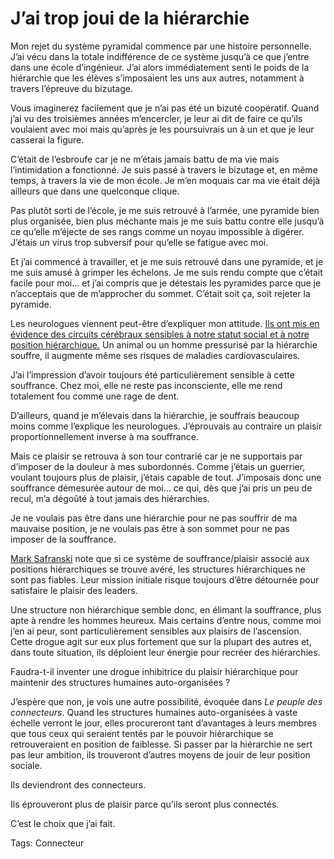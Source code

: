 # J’ai trop joui de la hiérarchie

Mon rejet du système pyramidal commence par une histoire personnelle. J’ai vécu dans la totale indifférence de ce système jusqu’à ce que j’entre dans une école d’ingénieur. J’ai alors immédiatement senti le poids de la hiérarchie que les élèves s’imposaient les uns aux autres, notamment à travers l’épreuve du bizutage.

Vous imaginerez facilement que je n’ai pas été un bizuté coopératif. Quand j’ai vu des troisièmes années m’encercler, je leur ai dit de faire ce qu’ils voulaient avec moi mais qu’après je les poursuivrais un à un et que je leur casserai la figure.

C’était de l’esbroufe car je ne m’étais jamais battu de ma vie mais l’intimidation a fonctionné. Je suis passé à travers le bizutage et, en même temps, à travers la vie de mon école. Je m’en moquais car ma vie était déjà ailleurs que dans une quelconque clique.

Pas plutôt sorti de l’école, je me suis retrouvé à l’armée, une pyramide bien plus organisée, bien plus méchante mais je me suis battu contre elle jusqu’à ce qu’elle m’éjecte de ses rangs comme un noyau impossible à digérer. J’étais un virus trop subversif pour qu’elle se fatigue avec moi.

Et j’ai commencé à travailler, et je me suis retrouvé dans une pyramide, et je me suis amusé à grimper les échelons. Je me suis rendu compte que c’était facile pour moi… et j’ai compris que je détestais les pyramides parce que je n’acceptais que de m’approcher du sommet. C’était soit ça, soit rejeter la pyramide.

Les neurologues viennent peut-être d’expliquer mon attitude. [Ils ont mis en évidence des circuits cérébraux sensibles à notre statut social et à notre position hiérarchique.](http://www.nimh.nih.gov/science-news/2008/human-brain-appears-hard-wired-for-hierarchy.shtml) Un animal ou un homme pressurisé par la hiérarchie souffre, il augmente même ses risques de maladies cardiovasculaires.

J’ai l’impression d’avoir toujours été particulièrement sensible à cette souffrance. Chez moi, elle ne reste pas inconsciente, elle me rend totalement fou comme une rage de dent.

D’ailleurs, quand je m’élevais dans la hiérarchie, je souffrais beaucoup moins comme l’explique les neurologues. J’éprouvais au contraire un plaisir proportionnellement inverse à ma souffrance.

Mais ce plaisir se retrouva à son tour contrarié car je ne supportais par d’imposer de la douleur à mes subordonnés. Comme j’étais un guerrier, voulant toujours plus de plaisir, j’étais capable de tout. J’imposais donc une souffrance démesurée autour de moi… ce qui, dès que j’ai pris un peu de recul, m’a dégoûté à tout jamais des hiérarchies.

Je ne voulais pas être dans une hiérarchie pour ne pas souffrir de ma mauvaise position, je ne voulais pas être à son sommet pour ne pas imposer de la souffrance.

[Mark Safranski](http://zenpundit.com/?p=2857) note que si ce système de souffrance/plaisir associé aux positions hiérarchiques se trouve avéré, les structures hiérarchiques ne sont pas fiables. Leur mission initiale risque toujours d’être détournée pour satisfaire le plaisir des leaders.

Une structure non hiérarchique semble donc, en élimant la souffrance, plus apte à rendre les hommes heureux. Mais certains d’entre nous, comme moi j’en ai peur, sont particulièrement sensibles aux plaisirs de l’ascension. Cette drogue agit sur eux plus fortement que sur la plupart des autres et, dans toute situation, ils déploient leur énergie pour recréer des hiérarchies.

Faudra-t-il inventer une drogue inhibitrice du plaisir hiérarchique pour maintenir des structures humaines auto-organisées ?

J’espère que non, je vois une autre possibilité, évoquée dans *Le peuple des connecteurs*. Quand les structures humaines auto-organisées à vaste échelle verront le jour, elles procureront tant d’avantages à leurs membres que tous ceux qui seraient tentés par le pouvoir hiérarchique se retrouveraient en position de faiblesse. Si passer par la hiérarchie ne sert pas leur ambition, ils trouveront d’autres moyens de jouir de leur position sociale.

Ils deviendront des connecteurs.

Ils éprouveront plus de plaisir parce qu’ils seront plus connectés.

C’est le choix que j’ai fait.

Tags: Connecteur